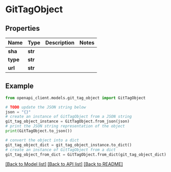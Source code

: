 # GitTagObject


## Properties

Name | Type | Description | Notes
------------ | ------------- | ------------- | -------------
**sha** | **str** |  | 
**type** | **str** |  | 
**url** | **str** |  | 

## Example

```python
from openapi_client.models.git_tag_object import GitTagObject

# TODO update the JSON string below
json = "{}"
# create an instance of GitTagObject from a JSON string
git_tag_object_instance = GitTagObject.from_json(json)
# print the JSON string representation of the object
print(GitTagObject.to_json())

# convert the object into a dict
git_tag_object_dict = git_tag_object_instance.to_dict()
# create an instance of GitTagObject from a dict
git_tag_object_from_dict = GitTagObject.from_dict(git_tag_object_dict)
```
[[Back to Model list]](../README.md#documentation-for-models) [[Back to API list]](../README.md#documentation-for-api-endpoints) [[Back to README]](../README.md)


